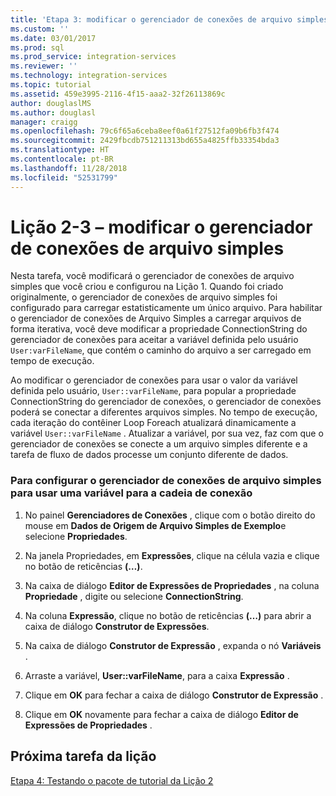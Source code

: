 ```yaml
---
title: 'Etapa 3: modificar o gerenciador de conexões de arquivo simples | Microsoft Docs'
ms.custom: ''
ms.date: 03/01/2017
ms.prod: sql
ms.prod_service: integration-services
ms.reviewer: ''
ms.technology: integration-services
ms.topic: tutorial
ms.assetid: 459e3995-2116-4f15-aaa2-32f26113869c
author: douglaslMS
ms.author: douglasl
manager: craigg
ms.openlocfilehash: 79c6f65a6ceba8eef0a61f27512fa09b6fb3f474
ms.sourcegitcommit: 2429fbcdb751211313bd655a4825ffb33354bda3
ms.translationtype: HT
ms.contentlocale: pt-BR
ms.lasthandoff: 11/28/2018
ms.locfileid: "52531799"
---
```

# <a name="lesson-2-3---modifying-the-flat-file-connection-manager"></a>Lição 2-3 – modificar o gerenciador de conexões de arquivo simples
Nesta tarefa, você modificará o gerenciador de conexões de arquivo simples que você criou e configurou na Lição 1. Quando foi criado originalmente, o gerenciador de conexões de arquivo simples foi configurado para carregar estatisticamente um único arquivo. Para habilitar o gerenciador de conexões de Arquivo Simples a carregar arquivos de forma iterativa, você deve modificar a propriedade ConnectionString do gerenciador de conexões para aceitar a variável definida pelo usuário `User:varFileName`, que contém o caminho do arquivo a ser carregado em tempo de execução.  
  
Ao modificar o gerenciador de conexões para usar o valor da variável definida pelo usuário, `User::varFileName`, para popular a propriedade ConnectionString do gerenciador de conexões, o gerenciador de conexões poderá se conectar a diferentes arquivos simples. No tempo de execução, cada iteração do contêiner Loop Foreach atualizará dinamicamente a variável `User::varFileName` . Atualizar a variável, por sua vez, faz com que o gerenciador de conexões se conecte a um arquivo simples diferente e a tarefa de fluxo de dados processe um conjunto diferente de dados.  
  
### <a name="to-configure-the-flat-file-connection-manager-to-use-a-variable-for-the-connection-string"></a>Para configurar o gerenciador de conexões de arquivo simples para usar uma variável para a cadeia de conexão  
  
1.  No painel **Gerenciadores de Conexões** , clique com o botão direito do mouse em **Dados de Origem de Arquivo Simples de Exemplo**e selecione **Propriedades**.  
  
2.  Na janela Propriedades, em **Expressões**, clique na célula vazia e clique no botão de reticências **(…)**.  
  
3.  Na caixa de diálogo **Editor de Expressões de Propriedades** , na coluna **Propriedade** , digite ou selecione **ConnectionString**.  
  
4.  Na coluna **Expressão**, clique no botão de reticências **(…)** para abrir a caixa de diálogo **Construtor de Expressões**.  
  
5.  Na caixa de diálogo **Construtor de Expressão** , expanda o nó **Variáveis** .  
  
6.  Arraste a variável, **User::varFileName**, para a caixa **Expressão** .  
  
7.  Clique em **OK** para fechar a caixa de diálogo **Construtor de Expressão** .  
  
8.  Clique em **OK** novamente para fechar a caixa de diálogo **Editor de Expressões de Propriedades** .  
  
## <a name="next-lesson-task"></a>Próxima tarefa da lição  
[Etapa 4: Testando o pacote de tutorial da Lição 2](../integration-services/lesson-2-4-testing-the-lesson-2-tutorial-package.md)  
  
  
  
